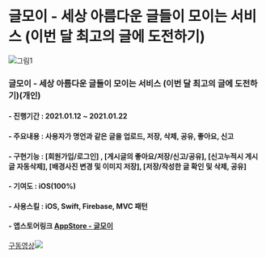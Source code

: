 # 글모이 - 세상 아름다운 글들이 모이는 서비스 (이번 달 최고의 글에 도전하기)

![그림1](https://user-images.githubusercontent.com/55137069/105467128-98bac380-5cd8-11eb-9eb9-49150b2272f1.png)


### 글모이 - 세상 아름다운 글들이 모이는 서비스 (이번 달 최고의 글에 도전하기)(개인)
#### - 진행기간 : 2021.01.12 ~ 2021.01.22
#### - 주요내용 : 사용자가 명언과 같은 글을 업로드, 저장, 삭제, 공유, 좋아요, 신고
#### - 구현기능 : [회원가입/로그인] , [게시글의 좋아요/저장/신고/공유], [신고누적시 게시글 자동삭제], [배경사진 변경 및 이미지 저장], [저장/작성한 글 확인 및 삭제, 공유]
#### - 기여도 : iOS(100%)
#### - 사용스킬 : iOS, Swift, Firebase, MVC 패턴
#### - 앱스토어링크 [AppStore - 글모이](https://apps.apple.com/kr/app/%EA%B8%80%EB%AA%A8%EC%9D%B4/id1550222956)

[구동영상![](http://img.youtube.com/vi/eK9fz93OS-g/0.jpg)](http://www.youtube.com/watch?v=eK9fz93OS-g "글모이")
